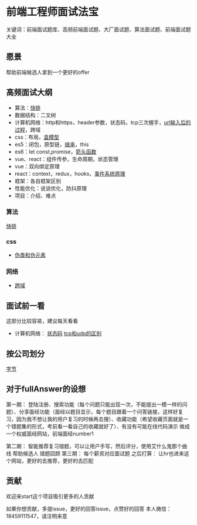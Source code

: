 # 前端工程师面试法宝

关键词：前端面试题库、高频前端面试题、大厂面试题、算法面试题、前端面试题大全
## 愿景
帮助前端候选人拿到一个更好的offer
## 高频面试大纲
- 算法：[快排](https://github.com/lanweipeng/fullAnswer/issues/2)
- 数据结构：二叉树
- 计算机网络：http和https，header参数，状态码，tcp三次握手，[url输入后的过程](https://github.com/lanweipeng/fullAnswer/issues/1)，跨域
- css：布局，[盒模型](https://github.com/lanweipeng/fullAnswer/issues/7)
- es5：闭包，原型链，[继承](https://github.com/lanweipeng/fullAnswer/issues/3)，this
- es6：let const,promise，[箭头函数](https://github.com/lanweipeng/fullAnswer/issues/8)
- vue、react：组件传参，生命周期，状态管理
- vue：双向绑定原理
- react：context，redux，hooks，[事件系统原理](https://github.com/lanweipeng/fullAnswer/issues/3)
- 框架：各自框架区别
- 性能优化：说说优化，防抖原理
- 项目：介绍、难点

### 算法
[快排](https://github.com/lanweipeng/fullAnswer/issues/2)
### css
- [伪类和伪元素](https://github.com/lanweipeng/fullAnswer/issues/9)
### 网络
- [跨域](https://github.com/lanweipeng/fullAnswer/issues/10)

## 面试前一看
这部分比较容易，建议每天看看
- 计算机网络：
[状态码](https://github.com/lanweipeng/fullAnswer/issues/12)
[tcp和udp的区别](https://github.com/lanweipeng/fullAnswer/issues/13)
## 按公司划分
[字节](https://github.com/lanweipeng/fullAnswer/blob/master/compony/bytedance.md)
## 对于fullAnswer的设想
第一期：
登陆注册、搜索功能（每个问题只能出现一次，不能提出一模一样的问题）、分享面经功能（面经以题目显示，每个题目跟着一个问答链接，这样好复习，因为我不想让我的用户复习的时候再去搜）、收藏功能（希望收藏页面就是一个错题集的形式，考前看一看自己的收藏就好了）、有没有可能在线代码演示
做成一个权威面经网站，前端面经number1

第二期：
智能推荐复习错题，可以让用户手写，然后评分，使用艾什么鬼那个曲线
帮助候选人
错题回顾
第三期：
每个薪资对应面试题
之后打算：
让hr也进来这个网站，更好的去推荐，更好的去匹配
## 贡献
欢迎来start这个项目吸引更多的人贡献

如果你想贡献，多提issue，更好的回答issue，点赞好的回答
本人微信：18459111547，请注明来意